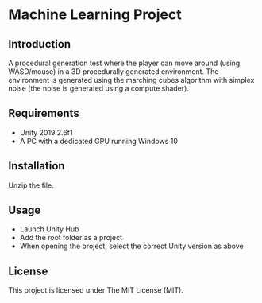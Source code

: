 # Machine Learning Project

## Introduction

A procedural generation test where the player can move around (using WASD/mouse) in a 3D procedurally generated environment.
The environment is generated using the marching cubes algorithm with simplex noise (the noise is generated using a compute shader).

## Requirements

* Unity 2019.2.6f1
* A PC with a dedicated GPU running Windows 10

## Installation

Unzip the file.

## Usage

* Launch Unity Hub
* Add the root folder as a project
* When opening the project, select the correct Unity version as above

## License

This project is licensed under The MIT License (MIT).